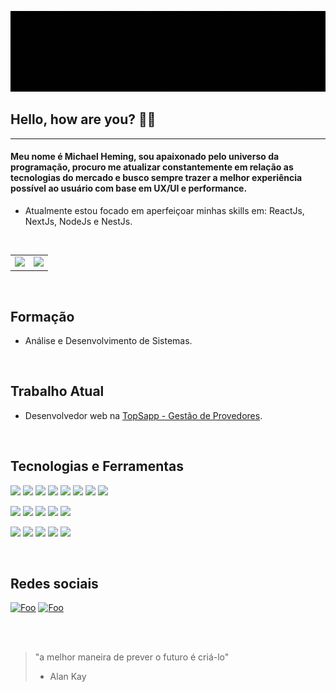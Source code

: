 <!-- BANNER -->
<p align="center">
	<img 
		alt="cover" 
		loading="lazy"
		src="./assets/banner.gif"
		title="Michael Heming" 
	>
</p>

## Hello, how are you? 👋🏻

<hr>

#### Meu nome é Michael Heming, sou apaixonado pelo universo da programação, procuro me atualizar constantemente em relação as tecnologias do mercado e busco sempre trazer a melhor experiência possível ao usuário com base em UX/UI e performance.

 - Atualmente estou focado em aperfeiçoar minhas skills em: ReactJs, NextJs, NodeJs e NestJs.

<br>

<a href="https://github.com/devmichaelheming">
	<table>
		<tr>
			<td><img src="https://github-readme-streak-stats.herokuapp.com/?user=devmichaelheming&theme=midnight-purple&hide_border=true"/></td>
			<td><img src="https://github-readme-stats.vercel.app/api?username=devmichaelheming&theme=midnight-purple&show_icons=true&hide_border=true"/></td>
		</tr>
	</table>
</a>

<br>

## Formação
 - Análise e Desenvolvimento de Sistemas.

<br>

## Trabalho Atual
- Desenvolvedor web na [TopSapp - Gestão de Provedores](https://www.topsapp.com.br/).

<br>

## Tecnologias e Ferramentas
![](https://img.shields.io/badge/HTML5-E34F26?style=for-the-badge&logo=html5&logoColor=white) ![](https://img.shields.io/badge/CSS3-1572B6?style=for-the-badge&logo=css3&logoColor=white) ![](https://img.shields.io/badge/JavaScript-323330?style=for-the-badge&logo=javascript&logoColor=F7DF1E) ![](https://img.shields.io/badge/Sass-CC6699?style=for-the-badge&logo=sass&logoColor=white) ![](https://img.shields.io/badge/PHP-777BB4?style=for-the-badge&logo=php&logoColor=white) ![](https://img.shields.io/badge/Laravel-FF2D20?style=for-the-badge&logo=laravel&logoColor=white) ![](https://img.shields.io/badge/jQuery-0769AD?style=for-the-badge&logo=jquery&logoColor=white) ![](https://img.shields.io/badge/Bootstrap-563D7C?style=for-the-badge&logo=bootstrap&logoColor=white)

![](https://img.shields.io/badge/React_Js-20232A?style=for-the-badge&logo=react&logoColor=61DAFB) ![](https://img.shields.io/badge/React_Native-20232A?style=for-the-badge&logo=react&logoColor=61DAFB) ![](https://img.shields.io/badge/TypeScript-007ACC?style=for-the-badge&logo=typescript&logoColor=white) ![](https://img.shields.io/badge/styled--components-DB7093?style=for-the-badge&logo=styled-components&logoColor=white) ![](https://img.shields.io/badge/Ant%20Design-1890FF?style=for-the-badge&logo=antdesign&logoColor=white)

![](https://img.shields.io/badge/Node.js-339933?style=for-the-badge&logo=nodedotjs&logoColor=white) ![](https://img.shields.io/badge/nestjs-E0234E?style=for-the-badge&logo=nestjs&logoColor=white) ![](https://img.shields.io/badge/SQLite-07405E?style=for-the-badge&logo=sqlite&logoColor=white) ![](https://img.shields.io/badge/Express.js-000000?style=for-the-badge&logo=express&logoColor=white) ![](https://img.shields.io/badge/MySQL-005C84?style=for-the-badge&logo=mysql&logoColor=white)

<br>

## Redes sociais
[![Foo](https://img.shields.io/badge/Gmail-D14836?style=for-the-badge&logo=gmail&logoColor=white)](mailto:devmichael.heming@gmail.com) [![Foo](https://img.shields.io/badge/LinkedIn-0077B5?style=for-the-badge&logo=linkedin&logoColor=white)](https://www.linkedin.com/in/devmichaelheming)

<br><br>

> "a melhor maneira de prever o futuro é criá-lo"
> - Alan Kay
